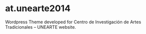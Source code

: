 at.unearte2014
==============

Wordpress Theme developed for Centro de Investigación de Artes Tradicionales – UNEARTE website.

